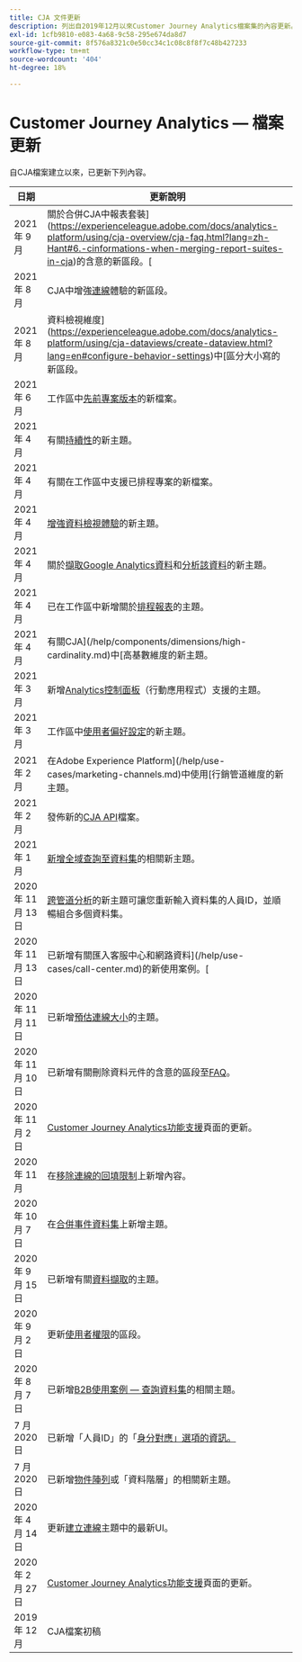 ```yaml
---
title: CJA 文件更新
description: 列出自2019年12月以來Customer Journey Analytics檔案集的內容更新。
exl-id: 1cfb9810-e083-4a68-9c58-295e674da8d7
source-git-commit: 8f576a8321c0e50cc34c1c08c8f8f7c48b427233
workflow-type: tm+mt
source-wordcount: '404'
ht-degree: 18%

---
```


# Customer Journey Analytics — 檔案更新

自CJA檔案建立以來，已更新下列內容。

| 日期 | 更新說明 |
| --- | --- |
| 2021 年 9 月 | 關於合併CJA中報表套裝](https://experienceleague.adobe.com/docs/analytics-platform/using/cja-overview/cja-faq.html?lang=zh-Hant#6.-cinformations-when-merging-report-suites-in-cja)的含意的新區段。[ |
| 2021 年 8 月 | CJA中增強[連線](https://experienceleague.adobe.com/docs/analytics-platform/using/cja-connections/manage-connections.html?lang=zh-Hant)體驗的新區段。 |
| 2021 年 8 月 | 資料檢視維度](https://experienceleague.adobe.com/docs/analytics-platform/using/cja-dataviews/create-dataview.html?lang=en#configure-behavior-settings)中[區分大小寫的新區段。 |
| 2021 年 6 月 | 工作區中[先前專案版本](https://experienceleague.adobe.com/docs/analytics-platform/using/cja-workspace/build-workspace-project/save-projects.html?lang=en#previous-version)的新檔案。 |
| 2021 年 4 月 | 有關[持續性](/help/data-views/persistence.md)的新主題。 |
| 2021 年 4 月 | 有關在工作區中支援已排程專案的新檔案。 |
| 2021 年 4 月 | [增強資料檢視體驗](/help/data-views/data-views.md)的新主題。 |
| 2021 年 4 月 | 關於[擷取Google Analytics資料](/help/use-cases/ga-to-cja.md)和[分析該資料](/help/use-cases/ga-to-cja-reporting.md)的新主題。 |
| 2021 年 4 月 | 已在工作區中新增關於[排程報表](/help/analysis-workspace/curate-share/t-schedule-report.md)的主題。 |
| 2021 年 4 月 | 有關CJA](/help/components/dimensions/high-cardinality.md)中[高基數維度的新主題。 |
| 2021 年 3 月 | 新增[Analytics控制面板](/help/mobile-app/home.md)（行動應用程式）支援的主題。 |
| 2021 年 3 月 | 工作區中[使用者偏好設定](/help/analysis-workspace/user-preferences.md)的新主題。 |
| 2021 年 2 月 | 在Adobe Experience Platform](/help/use-cases/marketing-channels.md)中使用[行銷管道維度的新主題。 |
| 2021 年 2 月 | 發佈新的[CJA API](https://www.adobe.io/cja-apis/docs/)檔案。 |
| 2021 年 1 月 | [新增全域查詢至資料集](/help/use-cases/global-lookups.md)的相關新主題。 |
| 2020 年 11 月 13 日 | [跨管道分析](/help/connections/cca/overview.md)的新主題可讓您重新輸入資料集的人員ID，並順暢組合多個資料集。 |
| 2020 年 11 月 13 日 | 已新增有關匯入客服中心和網路資料](/help/use-cases/call-center.md)的新使用案例。[ |
| 2020 年 11 月 11 日 | 已新增[預估連線大小](/help/connections/estimate-connection-size.md)的主題。 |
| 2020 年 11 月 10 日 | 已新增有關刪除資料元件的含意的區段至[FAQ](/help/getting-started/cja-faq.md)。 |
| 2020 年 11 月 2 日 | [Customer Journey Analytics功能支援](/help/getting-started/cja-aa.md)頁面的更新。 |
| 2020 年 11 月 | 在[移除連線的回填限制](https://experienceleague.adobe.com/docs/analytics-platform/using/cja-connections/create-connection.html?lang=en#backfill-historical-data)上新增內容。 |
| 2020 年 10 月 7 日 | 在[合併事件資料集](/help/connections/combined-dataset.md)上新增主題。 |
| 2020 年 9 月 15 日 | 已新增有關[資料擷取](/help/use-cases/data-ingestion.md)的主題。 |
| 2020 年 9 月 2 日 | 更新[使用者權限](https://experienceleague.adobe.com/docs/analytics-platform/using/cja-overview/cja-overview.html?lang=en)的區段。 |
| 2020 年 8 月 7 日 | 已新增[B2B使用案例 — 查詢資料集](/help/use-cases/b2b.md)的相關主題。 |
| 7 月 2020 日 | 已新增「人員ID」的「[身分對應」選項的資訊。](https://experienceleague.adobe.com/docs/analytics-platform/using/cja-connections/create-connection.html?lang=zh-Hant) |
| 7 月 2020 日 | 已新增[物件陣列](/help/use-cases/object-arrays.md)或「資料階層」的相關新主題。 |
| 2020 年 4 月 14 日 | 更新[建立連線](/help/connections/create-connection.md)主題中的最新UI。 |
| 2020 年 2 月 27 日 | [Customer Journey Analytics功能支援](/help/getting-started/cja-aa.md)頁面的更新。 |
| 2019 年 12 月  | CJA檔案初稿 |

